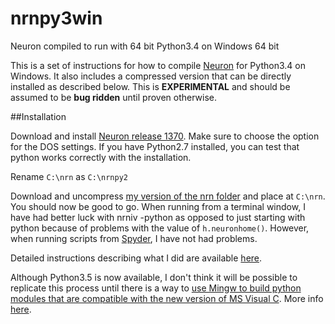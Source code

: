 # nrnpy3win
Neuron compiled to run with 64 bit Python3.4 on Windows 64 bit

This is a set of instructions for how to compile [Neuron](http://www.neuron.yale.edu/neuron/)
for Python3.4 on Windows. It also includes a compressed version that can be
directly installed as described below. This is **EXPERIMENTAL** and should be
assumed to be **bug ridden** until proven otherwise.


##Installation

Download and install [Neuron release 1370](http://www.neuron.yale.edu/ftp/neuron/versions/v7.4/nrn-7.4.x86_64-w64-mingw32-setup.exe).
Make sure to choose the option for the DOS settings. If you have Python2.7
installed, you can test that python works correctly with the installation.

Rename `C:\nrn` as `C:\nrnpy2`

Download and uncompress [my version of the nrn folder](https://github.com/lneisenman/nrnpy3win/releases/download/v0.1.1370/nrn.7z)
and place at `C:\nrn`. You should now be good to go. When running from a terminal
window, I have had better luck with nrniv -python as opposed to just starting
with python because of problems with the value of `h.neuronhome()`. However,
when running scripts from [Spyder](https://pythonhosted.org/spyder/),
I have not had problems.


Detailed instructions describing what I did are available [here](https://github.com/lneisenman/nrnpy3win/blob/master/Instructions.rst).

Although Python3.5 is now available, I don't think it will be possible
to replicate this process until there is a way to [use Mingw to build python
modules that are compatible with the new version of MS Visual C](http://stevedower.id.au/blog/building-for-python-3-5/).
More info [here](http://bugs.python.org/issue4709#msg243625).
